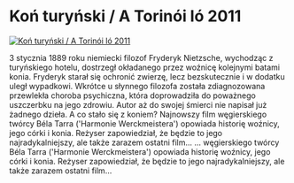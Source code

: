 Koń turyński / A Torinói ló 2011 
=============
[![Koń turyński / A Torinói ló 2011 ](http://vidos.pl/images/player.gif)](http://vidos.pl/kon-turynski-a-torinoi-lo-2011)

 3 stycznia 1889 roku niemiecki filozof Fryderyk Nietzsche, wychodząc z turyńskiego hotelu, dostrzegł okładanego przez woźnicę kolejnymi batami konia. Fryderyk starał się ochronić zwierzę, lecz bezskutecznie i w dodatku uległ wypadkowi. Wkrótce u słynnego filozofa została zdiagnozowana przewlekła choroba psychiczna, która doprowadziła do poważnego uszczerbku na jego zdrowiu. Autor aż do swojej śmierci nie napisał już żadnego dzieła. A co stało się z koniem? Najnowszy film węgierskiego twórcy Béla Tarra ('Harmonie Werckmeistera') opowiada historię woźnicy, jego córki i konia. Reżyser zapowiedział, że będzie to jego najradykalniejszy, ale także zarazem ostatni film...   ... węgierskiego twórcy Béla Tarra ('Harmonie Werckmeistera') opowiada historię woźnicy, jego córki i konia. Reżyser zapowiedział, że będzie to jego najradykalniejszy, ale także zarazem ostatni film...
